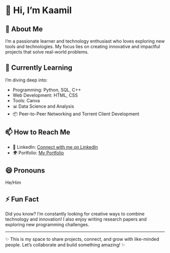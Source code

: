 # 👋 Hi, I’m Kaamil

## 👀 About Me  
I’m a passionate learner and technology enthusiast who loves exploring new tools and technologies. My focus lies on creating innovative and impactful projects that solve real-world problems.  

## 🌱 Currently Learning  
I’m diving deep into:  
- Programming: Python, SQL, C++  
- Web Development: HTML, CSS  
- Tools: Canva  
- 📊 Data Science and Analysis  
- 📦 Peer-to-Peer Networking and Torrent Client Development  

 
## 📫 How to Reach Me   
- 💼 LinkedIn: [Connect with me on LinkedIn](https://www.linkedin.com/in/kaamil-savla-694ab8225/)  
- 🌍 Portfolio: [My Portfolio](https://www.yourwebsite.com)  

## 😄 Pronouns  
He/Him  

## ⚡ Fun Fact  
Did you know? I’m constantly looking for creative ways to combine technology and innovation! I also enjoy writing research papers and exploring new programming challenges.  

---  
✨ This is my space to share projects, connect, and grow with like-minded people. Let’s collaborate and build something amazing! ✨  
